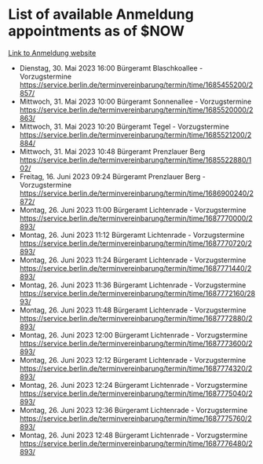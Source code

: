 # List of available Anmeldung appointments as of $NOW
[Link to Anmeldung website](https://service.berlin.de/terminvereinbarung/termin/tag.php?termin=1&anliegen[]=120686&dienstleisterlist=122210,122217,327316,122219,327312,122227,327314,122231,327346,122243,327348,122254,122252,329742,122260,329745,122262,329748,122271,327278,122273,327274,122277,327276,330436,122280,327294,122282,327290,122284,327292,122291,327270,122285,327266,122286,327264,122296,327268,150230,329760,122297,327286,122294,327284,122312,329763,122314,329775,122304,327330,122311,327334,122309,327332,317869,122281,327352,122279,329772,122283,122276,327324,122274,327326,122267,329766,122246,327318,122251,327320,122257,327322,122208,327298,122226,327300&herkunft=http%3A%2F%2Fservice.berlin.de%2Fdienstleistung%2F120686%2F)
- Dienstag, 30. Mai 2023 16:00 Bürgeramt Blaschkoallee - Vorzugstermine https://service.berlin.de/terminvereinbarung/termin/time/1685455200/2857/
- Mittwoch, 31. Mai 2023 10:00 Bürgeramt Sonnenallee - Vorzugstermine https://service.berlin.de/terminvereinbarung/termin/time/1685520000/2863/
- Mittwoch, 31. Mai 2023 10:20 Bürgeramt Tegel - Vorzugstermine https://service.berlin.de/terminvereinbarung/termin/time/1685521200/2884/
- Mittwoch, 31. Mai 2023 10:48 Bürgeramt Prenzlauer Berg https://service.berlin.de/terminvereinbarung/termin/time/1685522880/102/
- Freitag, 16. Juni 2023 09:24 Bürgeramt Prenzlauer Berg - Vorzugstermine https://service.berlin.de/terminvereinbarung/termin/time/1686900240/2872/
- Montag, 26. Juni 2023 11:00 Bürgeramt Lichtenrade - Vorzugstermine https://service.berlin.de/terminvereinbarung/termin/time/1687770000/2893/
- Montag, 26. Juni 2023 11:12 Bürgeramt Lichtenrade - Vorzugstermine https://service.berlin.de/terminvereinbarung/termin/time/1687770720/2893/
- Montag, 26. Juni 2023 11:24 Bürgeramt Lichtenrade - Vorzugstermine https://service.berlin.de/terminvereinbarung/termin/time/1687771440/2893/
- Montag, 26. Juni 2023 11:36 Bürgeramt Lichtenrade - Vorzugstermine https://service.berlin.de/terminvereinbarung/termin/time/1687772160/2893/
- Montag, 26. Juni 2023 11:48 Bürgeramt Lichtenrade - Vorzugstermine https://service.berlin.de/terminvereinbarung/termin/time/1687772880/2893/
- Montag, 26. Juni 2023 12:00 Bürgeramt Lichtenrade - Vorzugstermine https://service.berlin.de/terminvereinbarung/termin/time/1687773600/2893/
- Montag, 26. Juni 2023 12:12 Bürgeramt Lichtenrade - Vorzugstermine https://service.berlin.de/terminvereinbarung/termin/time/1687774320/2893/
- Montag, 26. Juni 2023 12:24 Bürgeramt Lichtenrade - Vorzugstermine https://service.berlin.de/terminvereinbarung/termin/time/1687775040/2893/
- Montag, 26. Juni 2023 12:36 Bürgeramt Lichtenrade - Vorzugstermine https://service.berlin.de/terminvereinbarung/termin/time/1687775760/2893/
- Montag, 26. Juni 2023 12:48 Bürgeramt Lichtenrade - Vorzugstermine https://service.berlin.de/terminvereinbarung/termin/time/1687776480/2893/
